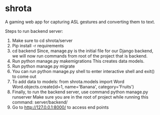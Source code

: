 # shrota
A gaming web app for capturing ASL gestures and converting them to text.

Steps to run backend server:

1. Make sure to cd shrota/server
2. Pip install -r requirements
3. cd backend 
   Since, manage.py is the initial file for our Django backend,
   we will now run commands from root of the project that is backend.
4. Run python manage.py makemigrations
   This creates data models.
5. Run python manage.py migrate
6. You can run python manage.py shell to enter interactive shell and exit() to come out
7. To add data to models:
   from shrota.models import Word 
   Word.objects.create(id=1, name='Banana', category='Fruits')
8. Finally, to run the backend server, use command
   python manage.py runserver
   Make sure you are in the root of project while running this command: server/backend/
9. Go to http://127.0.0.1:8000/ to access end points
